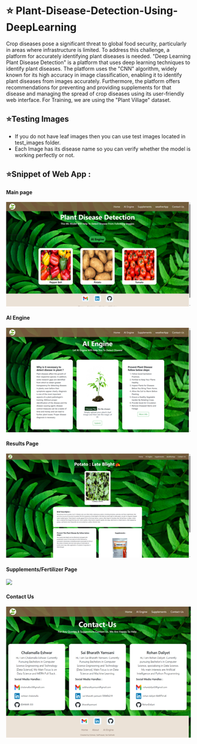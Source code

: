 # ⭐ Plant-Disease-Detection-Using-DeepLearning
Crop diseases pose a significant threat to global food security, particularly in areas where 
infrastructure is limited. To address this challenge, a platform for accurately identifying plant 
diseases is needed. "Deep Learning Plant Disease Detection" is a platform that uses deep learning 
techniques to identify plant diseases. The platform uses the "CNN" algorithm, widely known for 
its high accuracy in image classification, enabling it to identify plant diseases from
images accurately. Furthermore, the platform offers recommendations for preventing and providing 
supplements for that disease and managing the spread of crop diseases using its user-friendly web 
interface. For Training, we are using the "Plant Village" dataset.

## ⭐Testing Images

* If you do not have leaf images then you can use test images located in test_images folder.
* Each Image has its disease name so you can verify whether the model is working perfectly or not.


## ⭐Snippet of Web App :
#### Main page
<img src = "./demo_images/1.png" > <br>
#### AI Engine 
<img src = "demo_images/2.png"> <br>
#### Results Page 
<img src = "demo_images/3.png"> <br>
#### Supplements/Fertilizer  Page
<img src = "demo_images/4.png"> <br>
#### Contact Us 
<img src = "demo_images/5.png"> <br><br>
